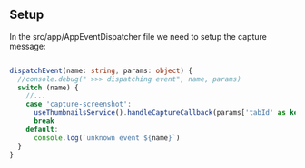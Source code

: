 ## Setup

In the src/app/AppEventDispatcher file we need to setup the capture message:

```typescript

dispatchEvent(name: string, params: object) {
  //console.debug(" >>> dispatching event", name, params)
  switch (name) {
    //...
    case 'capture-screenshot':
      useThumbnailsService().handleCaptureCallback(params['tabId' as keyof object], params['data' as keyof object])
      break
    default:
      console.log(`unknown event ${name}`)
  }
}
```
